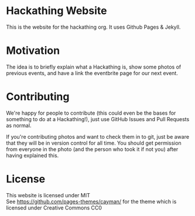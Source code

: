 # Hackathing Website
This is the website for the hackathing org. It uses Github Pages & Jekyll.

# Motivation
The idea is to briefly explain what a Hackathing is, show some photos of previous events, and have a link the eventbrite page for our next event.

# Contributing
We're happy for people to contribute (this could even be the bases for something to do at a Hackathing!), just use GitHub Issues and Pull Requests as normal.

If you're contributing photos and want to check them in to git, just be aware that they will be in version control for all time. You should get permission from everyone in the photo (and the person who took it if not you) after having explained this.

# License
This website is licensed under MIT  
See https://github.com/pages-themes/cayman/ for the theme which is licensed under Creative Commons CC0
